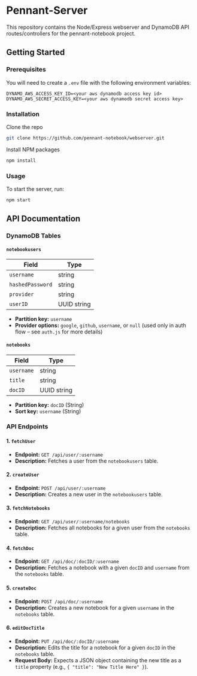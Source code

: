 # Pennant-Server

This repository contains the Node/Express webserver and DynamoDB API routes/controllers for the pennant-notebook project.

## Getting Started

### Prerequisites

You will need to create a `.env` file with the following environment variables:

```env
DYNAMO_AWS_ACCESS_KEY_ID=<your aws dynamodb access key id>
DYNAMO_AWS_SECRET_ACCESS_KEY=<your aws dynamodb secret access key>
```

### Installation
Clone the repo

```bash
git clone https://github.com/pennant-notebook/webserver.git
```

Install NPM packages

```bash
npm install
```

### Usage
To start the server, run:

```bash
npm start
```

## API Documentation

### DynamoDB Tables

#### `notebookusers`

| Field          | Type        |
| -------------- | ----------- |
| `username`     | string      |
| `hashedPassword` | string      |
| `provider`     | string      |
| `userID`       | UUID string |

- **Partition key:** `username`
- **Provider options:** `google`, `github`, `username`, or `null` 
  (used only in auth flow – see `auth.js` for more details)

#### `notebooks`

| Field      | Type        |
| ---------- | ----------- |
| `username` | string      |
| `title`    | string      |
| `docID`    | UUID string |

- **Partition key:** `docID` (String)
- **Sort key:** `username` (String)

### API Endpoints

#### 1. `fetchUser`

- **Endpoint:** `GET /api/user/:username`
- **Description:** Fetches a user from the `notebookusers` table.

#### 2. `createUser`

- **Endpoint:** `POST /api/user/:username`
- **Description:** Creates a new user in the `notebookusers` table.

#### 3. `fetchNotebooks`

- **Endpoint:** `GET /api/user/:username/notebooks`
- **Description:** Fetches all notebooks for a given user from the `notebooks` table.

#### 4. `fetchDoc`

- **Endpoint:** `GET /api/doc/:docID/:username`
- **Description:** Fetches a notebook with a given `docID` and `username` from the `notebooks` table.

#### 5. `createDoc`

- **Endpoint:** `POST /api/doc/:username`
- **Description:** Creates a new notebook for a given `username` in the `notebooks` table.

#### 6. `editDocTitle`

- **Endpoint:** `PUT /api/doc/:docID/:username`
- **Description:** Edits the title for a notebook for a given `docID` in the `notebooks` table.
- **Request Body:** Expects a JSON object containing the new title as a `title` property (e.g., `{ "title": "New Title Here" }`).



